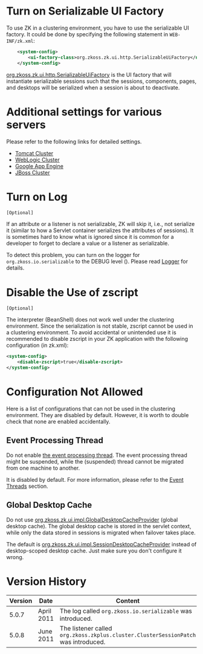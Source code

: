 # Turn on Serializable UI Factory

To use ZK in a clustering environment, you have to use the serializable
UI factory. It could be done by specifying the following statement in
`WEB-INF/zk.xml`:

```xml
    <system-config>
        <ui-factory-class>org.zkoss.zk.ui.http.SerializableUiFactory</ui-factory-class>
    </system-config>
```

[org.zkoss.zk.ui.http.SerializableUiFactory](https://www.zkoss.org/javadoc/latest/zk/org/zkoss/zk/ui/http/SerializableUiFactory.html) is the UI
factory that will instantiate serializable sessions such that the
sessions, components, pages, and desktops will be serialized when a
session is about to deactivate.

# Additional settings for various servers

Please refer to the following links for detailed settings.

- [Tomcat Cluster]({{site.baseurl}}/zk_installation_guide/tomcat_cluster)
- [WebLogic Cluster]({{site.baseurl}}/zk_installation_guide/weblogic_cluster)
- [Google App Engine]({{site.baseurl}}/zk_installation_guide/google_app_engine)
- [JBoss Cluster]({{site.baseurl}}/zk_installation_guide/jboss_cluster)

# Turn on Log

`[Optional]`

If an attribute or a listener is not serializable, ZK will skip it,
i.e., not serialize it (similar to how a Servlet container serializes
the attributes of sessions). It is sometimes hard to know what is
ignored since it is common for a developer to forget to declare a value
or a listener as serializable.

To detect this problem, you can turn on the logger for
`org.zkoss.io.serializable` to the DEBUG level (). Please read [ Logger](/zk_dev_ref/supporting_utilities/logger)
for details.

# Disable the Use of zscript

`[Optional]`

The interpreter (BeanShell) does not work well under the clustering
environment. Since the serialization is not stable, zscript cannot be
used in a clustering environment. To avoid accidental or unintended use
it is recommended to disable zscript in your ZK application with the
following configuration (in zk.xml):

```xml
<system-config>
    <disable-zscript>true</disable-zscript>
</system-config>
```

# Configuration Not Allowed

Here is a list of configurations that can not be used in the clustering
environment. They are disabled by default. However, it is worth to
double check that none are enabled accidentally.

## Event Processing Thread

Do not enable [ the event processing thread]({{site.baseurl}}/zk_dev_ref/ui_patterns/event_threads).
The event processing thread might be suspended, while the (suspended)
thread cannot be migrated from one machine to another.

It is disabled by default. For more information, please refer to the
[Event Threads]({{site.baseurl}}/zk_dev_ref/ui_patterns/event_threads)
section.

## Global Desktop Cache

Do not use
[org.zkoss.zk.ui.impl.GlobalDesktopCacheProvider](https://www.zkoss.org/javadoc/latest/zk/org/zkoss/zk/ui/impl/GlobalDesktopCacheProvider.html)
(global desktop cache). The global desktop cache is stored in the
servlet context, while only the data stored in sessions is migrated when
failover takes place.

The default is
[org.zkoss.zk.ui.impl.SessionDesktopCacheProvider](https://www.zkoss.org/javadoc/latest/zk/org/zkoss/zk/ui/impl/SessionDesktopCacheProvider.html)
instead of desktop-scoped desktop cache. Just make sure you don't
configure it wrong.

# Version History

| Version | Date       | Content                                                                            |
|---------|------------|------------------------------------------------------------------------------------|
| 5.0.7   | April 2011 | The log called `org.zkoss.io.serializable` was introduced.                         |
| 5.0.8   | June 2011  | The listener called `org.zkoss.zkplus.cluster.ClusterSessionPatch` was introduced. |
